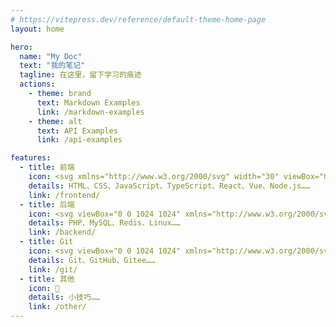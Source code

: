 ```yaml
---
# https://vitepress.dev/reference/default-theme-home-page
layout: home

hero:
  name: "My Doc"
  text: "我的笔记"
  tagline: 在这里，留下学习的痕迹
  actions:
    - theme: brand
      text: Markdown Examples
      link: /markdown-examples
    - theme: alt
      text: API Examples
      link: /api-examples

features:
  - title: 前端
    icon: <svg xmlns="http://www.w3.org/2000/svg" width="30" viewBox="0 0 1024 1024"><path d="M137.6 512l204.8-204.8c12.8-12.8 12.8-32 0-44.8-12.8-12.8-32-12.8-44.8 0L70.4 489.6c-6.4 6.4-9.6 12.8-9.6 22.4 0 9.6 3.2 16 9.6 22.4l227.2 227.2c12.8 12.8 32 12.8 44.8 0 12.8-12.8 12.8-32 0-44.8L137.6 512z m464-339.2c-16-3.2-35.2 6.4-38.4 22.4L396.8 812.8c-3.2 16 6.4 35.2 22.4 38.4 16 3.2 35.2-6.4 38.4-22.4L624 211.2c6.4-16-3.2-35.2-22.4-38.4z m352 316.8L726.4 262.4c-12.8-12.8-32-12.8-44.8 0-12.8 12.8-12.8 32 0 44.8L886.4 512 681.6 716.8c-12.8 12.8-12.8 32 0 44.8 12.8 12.8 32 12.8 44.8 0l227.2-227.2c6.4-6.4 9.6-16 9.6-22.4 0-9.6-3.2-16-9.6-22.4z" fill="#f7622c" p-id="5903"></path></svg>
    details: HTML、CSS、JavaScript、TypeScript、React、Vue、Node.js……
    link: /frontend/
  - title: 后端
    icon: <svg viewBox="0 0 1024 1024" xmlns="http://www.w3.org/2000/svg" width="30"><path d="M324.608 312.32l-60.416 60.416 140.288 140.288-139.264 139.264 60.416 60.416 199.68-199.68-200.704-200.704z m193.536 345.088h235.52v97.28h-235.52v-97.28zM28.672 76.8v870.4h967.68v-870.4H28.672z m870.4 774.144H124.928V173.056h774.144v677.888z" fill="#1296db" p-id="10405"></path></svg>
    details: PHP、MySQL、Redis、Linux……
    link: /backend/
  - title: Git
    icon: <svg viewBox="0 0 1024 1024" xmlns="http://www.w3.org/2000/svg" width="30"><path d="M1004.628512 466.345889L557.525257 19.285301a66.133223 66.133223 0 0 0-93.354511 0L371.541567 112.085147l117.759804 117.759803a78.421203 78.421203 0 0 1 99.285168 99.8825l113.407811 113.493145a78.421203 78.421203 0 0 1 81.066532 129.663784 78.378536 78.378536 0 0 1-110.933149 0 78.762535 78.762535 0 0 1-17.237304-85.162525L548.693272 382.079363v278.399536c7.509321 3.669327 14.591976 8.661319 20.821299 14.847975a78.847869 78.847869 0 0 1 0 110.933149 78.677202 78.677202 0 0 1-111.317148 0 78.250536 78.250536 0 0 1 0-110.847815c7.76532-7.679987 16.511972-13.482644 25.81329-17.322638V376.959372a78.250536 78.250536 0 0 1-42.495929-102.826496L325.802977 157.866404 19.200821 464.255226c-25.599957 25.81329-25.599957 67.583887 0 93.397178l447.145922 447.017922a65.91989 65.91989 0 0 0 93.269178 0l445.012591-445.012592a65.877224 65.877224 0 0 0 0-93.311845" fill="#f54e26" p-id="11908"></path></svg>
    details: Git、GitHub、Gitee……
    link: /git/
  - title: 其他
    icon: 🚀
    details: 小技巧……
    link: /other/
---
```

